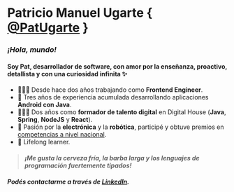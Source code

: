 # Patricio Manuel Ugarte { [@PatUgarte](https://github.com/PatUgarte) }
### _¡Hola, mundo!_ 
#### Soy Pat, desarrollador de software, con amor por la enseñanza, proactivo, detallista y con una curiosidad infinita ✨

- 👨🏻‍💻 Desde hace dos años trabajando como **Frontend Engineer**.<br/>
- :calling: Tres años de experiencia acumulada desarrollando aplicaciones **Android con Java**.<br/>
- 👨🏻‍🏫 Dos años como **formador de talento digital** en Digital House (**Java**, **Spring**, **NodeJS** y **React**).<br/>
- 🤖 Pasión por la **electrónica** y la **robótica**, participé y obtuve premios en [competencias a nivel nacional](https://lnr-argentina.com.ar/).<br/>
- :brain: Lifelong learner.<br/>

> #### _¡Me gusta la cerveza fría, la barba larga y los lenguajes de programación fuertemente tipados!_

##### Podés contactarme a través de [LinkedIn](https://www.linkedin.com/in/patugarte/).
